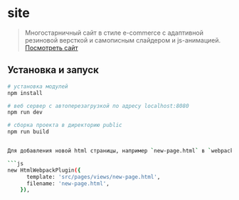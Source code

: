 # site

> Многостарничный сайт в стиле e-commerce с адаптивной резиновой версткой и самописным слайдером и js-анимацией.
> <a href="https://andreyuytov.github.io/e-commerce-site/">Посмотреть сайт</a>

## Установка и запуск

````bash
# установка модулей
npm install

# веб сервер с автоперезагрузкой по адресу localhost:8080
npm run dev

# сборка проекта в директорию public
npm run build


Для добавления новой html страницы, например `new-page.html` в `webpack.config.js` нужно добавить в `plugins` новый инстанс `HtmlWebpackPlugin`:

```js
new HtmlWebpackPlugin({
      template: 'src/pages/views/new-page.html',
      filename: 'new-page.html',
    }),
````
